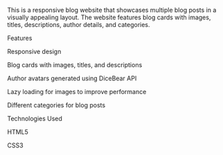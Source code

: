 This is a responsive blog website that showcases multiple blog posts in a visually appealing layout. The website features blog cards with images, titles, descriptions, author details, and categories.

Features

Responsive design

Blog cards with images, titles, and descriptions

Author avatars generated using DiceBear API

Lazy loading for images to improve performance

Different categories for blog posts

Technologies Used

HTML5

CSS3


